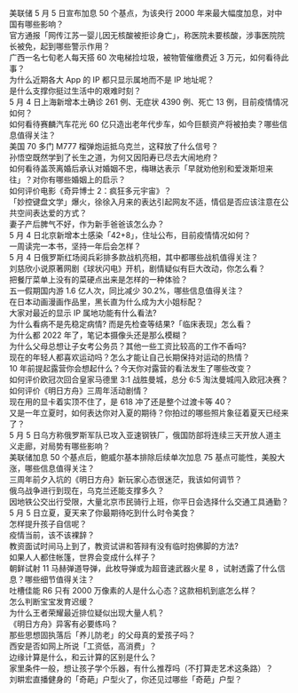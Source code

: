 美联储 5 月 5 日宣布加息 50 个基点，为该央行 2000 年来最大幅度加息，对中国有哪些影响？  
官方通报「网传江苏一婴儿因无核酸被拒诊身亡」，称医院未要核酸，涉事医院院长被免，起到哪些警示作用？  
广西一名七旬老人每天搭 60 次电梯捡垃圾，被物管催缴费近 3 万元，如何看待此事？  
为什么近期各大 App 的 IP 都只显示属地而不是 IP 地址呢？  
是什么支撑你挺过生活中的艰难时刻？  
5 月 4 日上海新增本土确诊 261 例、无症状 4390 例、死亡 13 例，目前疫情情况如何？  
如何看待赛麟汽车花光 60 亿只造出老年代步车，如今巨额资产将被拍卖？哪些信息值得关注？  
美国 70 多门 M777 榴弹炮运抵乌克兰，这释放了什么信号？  
孙悟空既然学到了长生之道，为何又因阳寿已尽去大闹地府？  
如何看待盖茨离婚后承认对婚姻不忠，梅琳达表示「早就劝他别和爱泼斯坦来往」？对你有哪些婚姻上的启示？  
如何评价电影《奇异博士 2：疯狂多元宇宙》？  
「妙控键盘文学」爆火，徐徐入月来的表达引起网友不适，情侣是否应该注意在公共空间表达爱的方式？  
妻子产后脾气不好，作为新手爸爸该怎么办？  
5 月 4 日北京新增本土感染「42+8」，住址公布，目前疫情情况如何？  
一周读完一本书，坚持一年后会怎样？  
5 月 4 日俄罗斯红场阅兵彩排多款战机亮相，其中都哪些战机值得关注？  
刘慈欣小说原著网剧《球状闪电》开机，剧情疑似有巨大改动，你怎么看？  
把餐厅菜单上没有的菜硬点出来是怎样的一种体验？  
五一假期国内游 1.6 亿人次，同比减少 30.2%，哪些信息值得关注？  
在日本动画漫画作品里，黑长直为什么成为大小姐标配？  
大家对最近的显示 IP 属地功能有什么看法?  
为什么看病不是先稳定病情? 而是先检查等结果?「临床表现」怎么看？  
为什么都 2022 年了，笔记本摄像头还是那么模糊？  
为什么父母总想让子女考公务员？其他一些工资比较高的工作不香吗?  
现在的年轻人都喜欢运动吗？怎么才能让自己长期保持对运动的热情？  
10 年前提起露营你会想起什么？今天你对露营的看法发生了哪些改变？  
如何评价欧冠次回合皇家马德里 3:1 战胜曼城，总分 6:5 淘汰曼城闯入欧冠决赛？  
如何评价《明日方舟》三周年活动剧情？  
现在用的显卡着实顶不住了，是 618 冲了还是整个过渡卡等 40？  
又是一年立夏时，如何表达你对入夏的期待？你拍过的哪些照片象征着夏天已经来了？  
5 月 5 日乌方称俄罗斯军队已攻入亚速钢铁厂，俄国防部将连续三天开放人道主义走廊，对局势有哪些影响？  
美联储加息 50 个基点后，鲍威尔基本排除后续单次加息 75 基点可能性，美股大涨，哪些信息值得关注？  
三周年前夕入坑的《明日方舟》新玩家心态很迷茫，我该如何调节？  
俄乌战争进行到现在，乌克兰还能支撑多久？  
因地铁公交出行受限，大量北京市民骑行上班，你平日会选择什么交通工具通勤？  
5 月 5 日立夏，夏天来了你最期待吃到什么时令美食？  
怎样提升孩子自信呢？  
疫情当前，该不该裸辞？  
教资面试时间马上到了，教资试讲和答辩有没有临时抱佛脚的方法?  
如果人人都住帐篷，世界会变成什么样子？  
朝鲜试射 11 马赫弹道导弹，此枚导弹或为超音速武器火星 8 ，试射透露了什么信息？哪些细节值得关注？  
吐槽佳能 R6 只有 2000 万像素的人是什么心态？这款相机到底怎么样？  
怎么判断宝宝发育迟缓？  
为什么王者荣耀最近排位疑似出现大量人机？  
《明日方舟》异客有必要练吗？  
那些思想固执落后「养儿防老」的父母真的爱孩子吗？  
西安是否如网上所说「工资低，高消费」？  
边缘计算是什么，和云计算的区别是什么？  
家里条件一般，想让孩子学个乐器，有什么推荐吗（不打算走艺术这条路）？  
刘畊宏直播健身的「奇葩」户型火了，你还见过哪些「奇葩」户型？  
